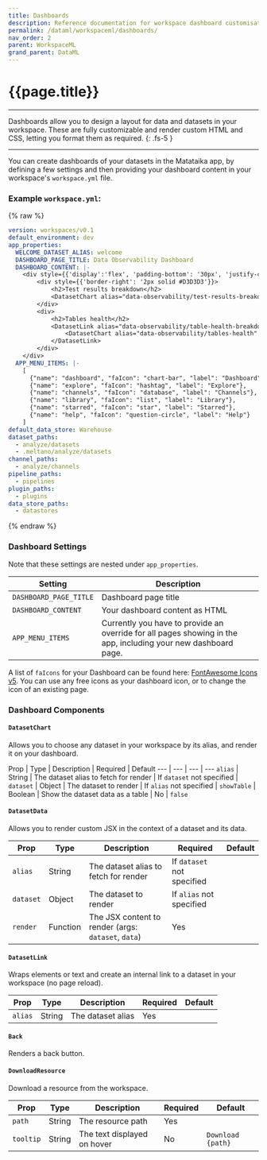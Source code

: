 ```yaml
---
title: Dashboards
description: Reference documentation for workspace dashboard customisation.
permalink: /dataml/workspaceml/dashboards/
nav_order: 2
parent: WorkspaceML
grand_parent: DataML
---
```


# {{page.title}}

---

Dashboards allow you to design a layout for data and datasets in your workspace. These are fully customizable and render custom HTML and CSS, letting you format them as required.
{: .fs-5 }

---

You can create dashboards of your datasets in the Matataika app, by defining a few settings and then providing your dashboard content in your workspace's `workspace.yml` file.

### Example `workspace.yml`:

{% raw %}
```yaml
version: workspaces/v0.1
default_environment: dev
app_properties:
  WELCOME_DATASET_ALIAS: welcome
  DASHBOARD_PAGE_TITLE: Data Observability Dashboard
  DASHBOARD_CONTENT: |-
    <div style={{'display':'flex', 'padding-bottom': '30px', 'justify-content': 'center'}}>
        <div style={{'border-right': '2px solid #D3D3D3'}}>
            <h2>Test results breakdown</h2>
            <DatasetChart alias="data-observability/test-results-breakdown"/>
        </div>
        <div>
            <h2>Tables health</h2>
            <DatasetLink alias="data-observability/table-health-breakdown">
                <DatasetChart alias="data-observability/tables-health" />
            </DatasetLink>
        </div>
    </div>
  APP_MENU_ITEMS: |-
    [
      {"name": "dashboard", "faIcon": "chart-bar", "label": "Dashboard"},
      {"name": "explore", "faIcon": "hashtag", "label": "Explore"},
      {"name": "channels", "faIcon": "database", "label": "Channels"},
      {"name": "library", "faIcon": "list", "label": "Library"},
      {"name": "starred", "faIcon": "star", "label": "Starred"},
      {"name": "help", "faIcon": "question-circle", "label": "Help"}
    ]
default_data_store: Warehouse
dataset_paths:
  - analyze/datasets
  - .meltano/analyze/datasets
channel_paths:
  - analyze/channels
pipeline_paths:
  - pipelines
plugin_paths:
  - plugins
data_store_paths:
  - datastores
```
{% endraw %}

### Dashboard Settings

Note that these settings are nested under `app_properties`.

Setting | Description 
----------- | --------
`DASHBOARD_PAGE_TITLE` | Dashboard page title
`DASHBOARD_CONTENT` | Your dashboard content as HTML
`APP_MENU_ITEMS` | Currently you have to provide an override for all pages showing in the app, including your new dashboard page. 

A list of `faIcons` for your Dashboard can be found here: [FontAwesome Icons v5](https://fontawesome.com/v5/search). You can use any free icons as your dashboard icon, or to change the icon of an existing page.

### Dashboard Components

#### `DatasetChart`
Allows you to choose any dataset in your workspace by its alias, and render it on your dashboard.

Prop | Type | Description | Required | Default
--- | --- | --- | ---
`alias` | String | The dataset alias to fetch for render | If `dataset` not specified |
`dataset` | Object | The dataset to render | If `alias` not specified |
`showTable` | Boolean | Show the dataset data as a table | No | `false`

#### `DatasetData`
Allows you to render custom JSX in the context of a dataset and its data.

Prop | Type | Description | Required | Default
--- | --- | --- | --- | ---
`alias` | String | The dataset alias to fetch for render | If `dataset` not specified |
`dataset` | Object | The dataset to render | If `alias` not specified |
`render` | Function | The JSX content to render (args: `dataset`, `data`) | Yes | |

#### `DatasetLink`
Wraps elements or text and create an internal link to a dataset in your workspace (no page reload).

Prop | Type | Description | Required | Default
--- | --- | --- | --- | ---
`alias` | String | The dataset alias | Yes |

#### `Back`
Renders a back button.

#### `DownloadResource`
Download a resource from the workspace. 

Prop | Type | Description | Required | Default
--- | --- | --- | --- | ---
`path` | String | The resource path | Yes |
`tooltip` | String | The text displayed on hover | No | `Download {path}`
